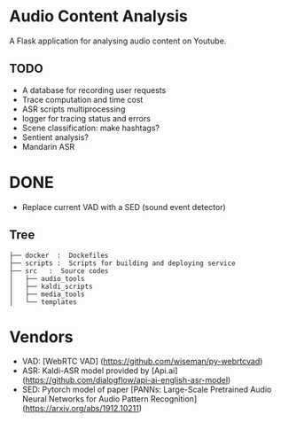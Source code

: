 # Audio Content Analysis
A Flask application for analysing audio content on Youtube.

## TODO
- A database for recording user requests
- Trace computation and time cost
- ASR scripts multiprocessing
- logger for tracing status and errors
- Scene classification: make hashtags?
- Sentient analysis?
- Mandarin ASR

# DONE
- Replace current VAD with a SED (sound event detector)

## Tree
```
├── docker  :  Dockefiles
├── scripts :  Scripts for building and deploying service
├── src   :  Source codes
│   ├── audio_tools
│   ├── kaldi_scripts
│   ├── media_tools
│   └── templates
```

# Vendors
- VAD: [WebRTC VAD] (https://github.com/wiseman/py-webrtcvad)
- ASR: Kaldi-ASR model provided by [Api.ai] (https://github.com/dialogflow/api-ai-english-asr-model)
- SED: Pytorch model of paper [PANNs: Large-Scale Pretrained Audio Neural Networks for Audio Pattern Recognition] (https://arxiv.org/abs/1912.10211)
